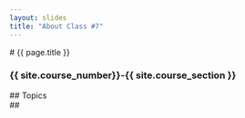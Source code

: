 ```yaml
---
layout: slides
title: "About Class #7"
---
```


<section markdown="block" class="intro-slide">
# {{ page.title }}

### {{ site.course_number}}-{{ site.course_section }}

<p><small></small></p>
</section>

<section markdown="block">
## Topics

</section>

<section markdown="block">
## 

</section>
